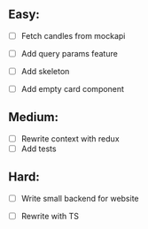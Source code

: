 ## Easy:
- [ ] Fetch candles from mockapi
- [ ] Add query params feature
- [ ] Add skeleton
- [ ] Add empty card component


## Medium:
- [ ] Rewrite context with redux
- [ ] Add tests

## Hard:
- [ ] Write small backend for website
- [ ] Rewrite with TS

